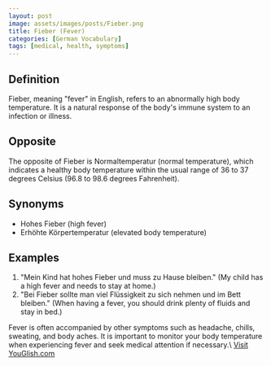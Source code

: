 ```yaml
---
layout: post
image: assets/images/posts/Fieber.png
title: Fieber (Fever)
categories: [German Vocabulary]
tags: [medical, health, symptoms]
---
```


## Definition
Fieber, meaning "fever" in English, refers to an abnormally high body temperature. It is a natural response of the body's immune system to an infection or illness. 

## Opposite
The opposite of Fieber is Normaltemperatur (normal temperature), which indicates a healthy body temperature within the usual range of 36 to 37 degrees Celsius (96.8 to 98.6 degrees Fahrenheit).

## Synonyms
- Hohes Fieber (high fever)
- Erhöhte Körpertemperatur (elevated body temperature)

## Examples
1. "Mein Kind hat hohes Fieber und muss zu Hause bleiben." (My child has a high fever and needs to stay at home.)
2. "Bei Fieber sollte man viel Flüssigkeit zu sich nehmen und im Bett bleiben." (When having a fever, you should drink plenty of fluids and stay in bed.)

Fever is often accompanied by other symptoms such as headache, chills, sweating, and body aches. It is important to monitor your body temperature when experiencing fever and seek medical attention if necessary.\ <a id="yg-widget-0" class="youglish-widget" data-query="Fieber" data-lang="german" data-components="8412" data-auto-start="0" data-bkg-color="theme_light" data-title="How%20to%20pronounce%20Fieber%20in%20German"  rel="nofollow" href="https://youglish.com">Visit YouGlish.com</a><script async src="https://youglish.com/public/emb/widget.js" charset="utf-8"></script>